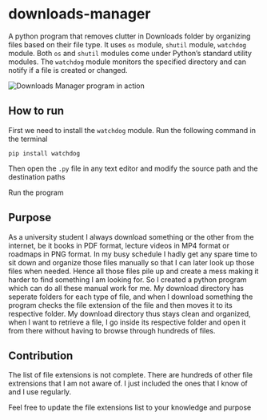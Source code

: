 # downloads-manager

A python program that removes clutter in Downloads folder by organizing files based on their file type. It uses `os` module, `shutil` module, `watchdog` module. Both `os` and `shutil` modules come under Python’s standard utility modules. The `watchdog` module monitors the specified directory and can notify if a file is created or changed. 

![Downloads Manager program in action](https://cdn.discordapp.com/attachments/954319966444851200/1001853539078906068/unknown.png)

## How to run

First we need to install the `watchdog` module. Run the following command in the terminal

```pip install watchdog```

Then open the ```.py``` file in any text editor and modify the source path and the destination paths

Run the program

## Purpose

As a university student I always download something or the other from the internet, be it books in PDF format, lecture videos in MP4 format or roadmaps in PNG format. In my busy schedule I hadly get any spare time to sit down and organize those files manually so that I can later look up those files when needed. Hence all those files pile up and create a mess making it harder to find something I am looking for. So I created a python program which can do all these manual work for me. My download directory has seperate folders for each type of file, and when I download something the program checks the file extension of the file and then moves it to its respective folder. My download directory thus stays clean and organized, when I want to retrieve a file, I go inside its respective folder and open it from there without having to browse through hundreds of files.

## Contribution

The list of file extensions is not complete. There are hundreds of other file extrensions that I am not aware of. I just included the ones that I know of and I use regularly. 

Feel free to update the file extensions list to your knowledge and purpose